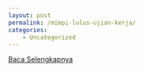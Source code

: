 ```yaml
---
layout: post
permalink: /mimpi-lulus-ujian-kerja/
categories:
    - Uncategorized
---
```


[Baca Selengkapnya](/05)
